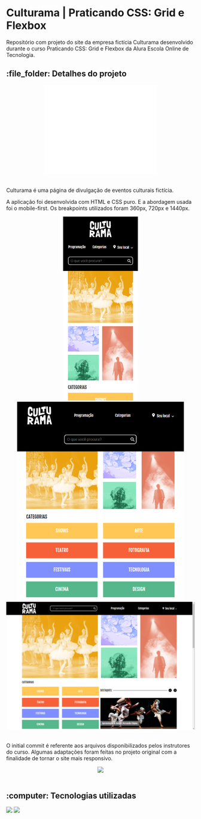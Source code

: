 <h1>Culturama | Praticando CSS: Grid e Flexbox</h1>

<p>Repositório com projeto do site da empresa fictícia Culturama desenvolvido durante o curso Praticando CSS: Grid e Flexbox da Alura Escola Online de Tecnologia.</p>

<h2>:file_folder: Detalhes do projeto</h2> 

<div align="center">
	<img width=300px src="./assets/img/logo-branco-menor.png">
</div><br>

<p>Culturama é uma página de divulgação de eventos culturais fictícia.</p>

<p>A aplicação foi desenvolvida com HTML e CSS puro. E a abordagem usada foi o mobile-first. Os breakpoints utilizados foram 360px, 720px e 1440px.</p>

<div align="center">
	<img width=200px src="./assets/img/git-culturama-360.png">
	<img width=446px src="./assets/img/git-culturama-720.png">
  <img width=650px src="./assets/img/git-culturama-1440.png">
</div><br>

<p>O initial commit é referente aos arquivos disponibilizados pelos instrutores do curso. Algumas adaptações foram feitas no projeto original com a finalidade de tornar o site mais responsivo.</p>

<div align="center">
	<img width=650px src="./assets/img/git-culturama-responsive.gif">
</div><br>

<h2>:computer: Tecnologias utilizadas</h2>

<div>
	<img src="https://img.shields.io/badge/CSS3-1572B6?style=for-the-badge&logo=css3&logoColor=white">
	<img src="https://img.shields.io/badge/HTML5-E34F26?style=for-the-badge&logo=html5&logoColor=white">
</div>